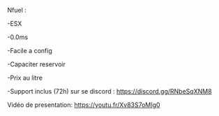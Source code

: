 
Nfuel :

-ESX 

-0.0ms

-Facile a config

-Capaciter reservoir

-Prix au litre

-Support inclus (72h) sur se discord : https://discord.gg/RNbeSqXNM8

Vidéo de presentation: https://youtu.fr/Xv83S7oMIg0
